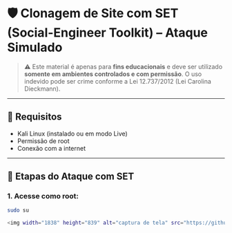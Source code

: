 # 🛡️ Clonagem de Site com SET (Social-Engineer Toolkit) – Ataque Simulado

> ⚠️ Este material é apenas para **fins educacionais** e deve ser utilizado **somente em ambientes controlados e com permissão**. O uso indevido pode ser crime conforme a Lei 12.737/2012 (Lei Carolina Dieckmann).

---

## 🔧 Requisitos

- Kali Linux (instalado ou em modo Live)
- Permissão de root
- Conexão com a internet

---

## 🚀 Etapas do Ataque com SET

### 1. Acesse como root:
```bash
sudo su

<img width="1838" height="839" alt="captura de tela" src="https://github.com/user-attachments/assets/0771694d-9b52-4c41-896a-b673e73cde2f" />
